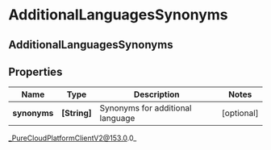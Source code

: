 # AdditionalLanguagesSynonyms

## AdditionalLanguagesSynonyms

## Properties

|Name | Type | Description | Notes|
|------------ | ------------- | ------------- | -------------|
| **synonyms** | **[String]** | Synonyms for additional language | [optional] |



_PureCloudPlatformClientV2@153.0.0_
